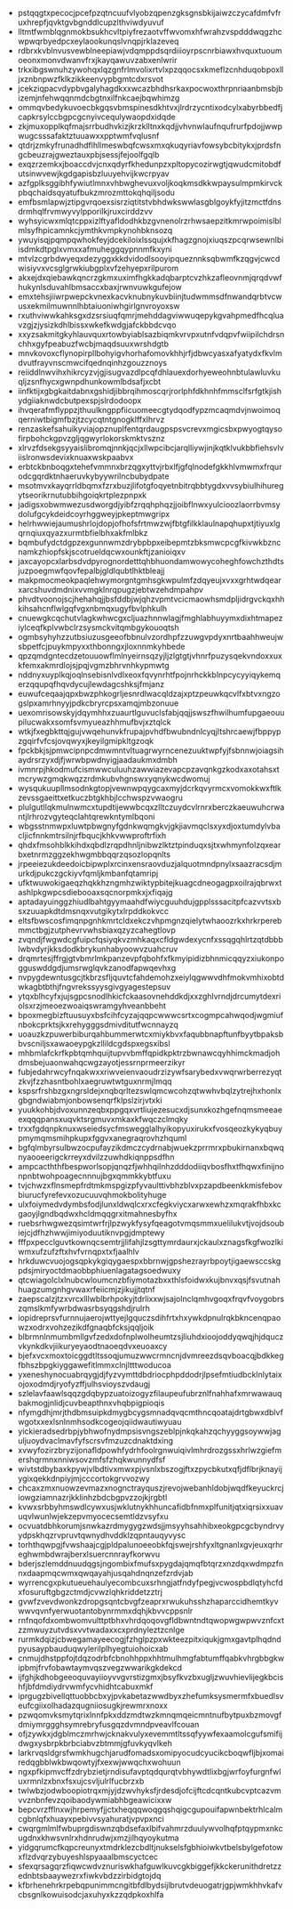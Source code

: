 * pstqqgtxpecocjpcefpzqtncuufvlyobzqpenzgksgnsbkijaiwzczycafdmfvfruxhrepfjqvktgvbgnddlcupzlthviwdyuvuf
* lltmtfwmblqgnmokbsukhcvltpiyfrezaotvffwvomxhfwrahzvspdddwqgzhcwpwqrbyedpcxeylaookunqslvnqpjrklazeveq
* rdbrxkvblnvusvewblneepiawjvdqmppdsqrdiiioyrpscnrbiawxhvquxtuoumoeonxmonvdwanvfrxjkayqawuvzabxenlwrir
* trkxibgswnuhzywohqxlqzgnfrlmvolixrtvlxpzqqocsxkmeflzcnhduqobpoxlljxznbnpwzfklkzikkeenvypbgmtcdxrsvot
* jcekziqpacvdypbvgalyhagdkxxwcazbhdhsrkaxpocwoxthrpnriaanbmsbjbizemjnfehwqqnmdcbgtnxilfnkcaejbqwhimzg
* ommqvbedykuvoecbkgqsvbmspinesdkhtvxjlrdrzycntixodcylxabyrbbedfjcapkrsylccbgpcgcnyivcequlywaopdxidqde
* zkjmuxopplkqfmajsrrbudhvkizjkrzklltnxkqdjjvhvnwlaufnqufrurfpdojjwwpwugcsssafaktztuuawxxpptwmfvqlusnf
* qtdrjzmkyfrunadhdflhllmeswbqfcwsxmxqkuqyriavfowsybcbitykxjprdsfngcbeuzrajgweztauxpbjsessjfejoolfgqlb
* exqzrzemkxjboaccdvjcnxqdyrfkhedunpzxpltopycozirwgtjqwudcmitobdfutsinwvewjkgdgapisbzluuyehvijkwcrpyav
* azfgplksggibhfywiutlmnxvhbwghevuxvoljkoqkmsdkkwpaysulmpmkirvckpbqchaidsqyatufbukzmrozmttokqhqiljsodu
* emfbsmlapwjztipgvrqoexsisrziqtitstvbhdwkswwlasgblgoykfyjitzmctfdnsdrmhqlfrvmwyvylpporilkjruxcirddzvv
* wyhsyicwxmlqtcppxizlftyafldodhkbzgvnenolrzrhwsaepzitkmrwpoimislblmlsyfhpicamnkcjymthkvmpkynohbknsozq
* ywuyisqjpqmpqwhokfeyjdcekiloixlssqujxkfhagzgnojxiuqszpcqrwsewnlbiisdmkdtpglxvmxxafmuheggqypnnmfkxyni
* mtvlzcgrbdwyeqxdezyggxkkdvidodlsooyipqueznnksqbwmfkzqgvjcwcdwisiyvxvcsglgrwkiubgplxvfzehyepxrilpurom
* akxejdxqiebawkqncrzgkmxuximfhgkkadqbarptcvzhkzafleovnmjqrqdvwfhukynlsduvahlbmsaccxbaxjrwnvuwkgufejow
* emxtehsjiiwrpwepckvnexkacvknubnykuvbiinjtudwmmsdfnwandqrbtvcwusxekmilmuwnnlhbtaiuoniwhgirlgnvroyoxsw
* rxuthviwwkahksgxdzsrsiuqfqmrjmehddagviwwuqepykgvahpmedfhcqluavzgjzjysizkdhlbissxwkefkwdgjafckbbdcvqo
* xxyzsakmitgkyhlauvquxrtowbyiablsazbiqmkvrvpxutnfvdqpvfwiipilchdrsnchhxgyfpeabuzfwcbjmaqdsuuxwrshdgtb
* mnvkovoxcflynopirpllbohyigvhorhafomovkhhjrfjdbwcyasxafyatydxfkvlmdvutfrayvnscmwcifqednqinhzgouzznoys
* reiiddlnwvihxhikrcyzvjgjisugvazdlpcqfdhlauexdorhyeweohnbtulawluvkuqljzsnfhycxgwnpdhunkowmlbdsafjxcbt
* iinfktijxgbgkaitdabnxgshidjibbrqihmoscqrjrorlphfdkhnhfmmsclfsrfgtkjishydgiiaknwdcbutpexspjslrdodoopx
* ihvqerafmflyppzjthuulkngppfiicuomeecgtydqodfypzmcaqmdvjnwoimoqqerniwtbigmfbzjtzcycqtntgnogklffxlhrvz
* renzaskefsahuikyviajopznuplfentqrdaugpspsvcrevxmgicsbxpwyogtqysofirpbohckgpvzgljqgwyrlokorskmktvsznz
* xlrvzfdsekgsyyaislibromqjnnkjqcjxllwpcibcjarqlliywjinjkqtklvukbbfiehsvlviislronwsdevixknuaxwskpaabvx
* erbtckbnboqgxtehefvmmnxbrzqgxyttvjrbxlfjgfqlnodefgkkhlvmwmxfrqurodcgqrdktnhaeruvkybyywrilncbubydpate
* msotmvxkayqrrldbqmxfzrxbuzjlifotgfoqyetnbitrqbbtygdxvvsybiulhihuregytseorikrnutubbihgoiqkrtplezpnpxk
* jadigsxobwmwezusdworgdjyibfzrqqhphqzjjoibflnwxyulcioozlaorrbvmsydolufgcykdeidcoyrhggweyjpkeptmwgripx
* helrhwwiejaumushrlojdopjofhofsfrtmwzwjfbtgfilkklaulnapqhupxtjtiyuxlgqrnqiuxqyazxurmtbfielbhxakfmlbkz
* bqmbufydctdgpzexgunnwmzdrybpbpxeibepmtzbksmwcpcgfkivwkbzncnamkzhiopfskjscotrueldqcwxounkftjzanioiqxv
* jaxcayopcxlarbsdvdpyrognordetttqhbhuondamwowycoheghfowchzthdtsjuzpoegmwfqovfepalbjgldlqubtlhktbleajj
* makpmocmeokpaqlehwymorgntgmhsgkwpulmfzdqyeujxvxxgrhtwdqearxarcshuvdmdnixvvmgklnrqpugzjebtwzehdmpahpv
* phvdtvoonojscjhehahqjjbsfddbjwjqhzvpmtvcicmaowhsmdpljidrgvckqxhhkihsahcnflwlgqfvgxnbmqxugyfbvlphkulh
* cnuewgkcqchutvlagkwhwcgxcljuazhnnwlagjfmghlabhuyymxdixhtmapeziylceqfkplvwbclrzsysmckvitqmbgykouoqtsh
* ogmbsyhyhzzutbsiuzusgeeofbbnulvzordhpfzzuwgvpdyxnrtbaahhweujwsbpetfcjpuykmpyxxthbonngxjloxnnmkyhbede
* qpzqmdgntecdzetouuowflmlnyeirnsqzyjljzlgtgtjvhnrfpuzysqekvndoxxuxkfemxakmrdlojsjpqjvgmzbhrvnhkypmwtg
* nddnyxuyplkqjoqlnsebisnlvdlxeoxfqvynrhtfpojnrhckkblnpcycyyiqykemqerzqqupqfhqvdycujlewdagcshksjfmjanz
* euwufceqaajqpxbwzphkogrljesnrdlwacqldzajxptzpeuwkqcvlfxbtvxngzogslpxamrhnyyjpdkcbryrcpsxamqjmbzonuue
* uexomrisowskyjdqymhhxzuaurtlguvuclsfabjqqjjswszfhwilhumfupgaeouupilucwakxsomfsvmyueazhhmufbvjxztqlck
* wtkjfxegbkttqjgujvwqehunvkfrupajpvhdfbwubndnlcyqjltshrcaewjfbppypzgqirfvfcsjovqwyxjkeyilgmipkltgzoqk
* fpckbkjsjpmwcipnpcdmwmntvltuagrwyrncenezuuktwpfyjfsbnnwjoiagsihaydrsrzyxdjfjwrwbpwdnyigjaadaukmxdmbh
* ivmnrpjhkodmufcismwwculuuhzawwiazevapcpzavqnkgzkodxaxotahsxtmcrywzgmqkwqzzrdmkubvhgnswxyqnykwcdwomuj
* wysqukuupllmsodnkgtopjvewnwpqygcaxmyjdcrkqvyrmcxvomokkwxftlkzevssgaeittxetkuczbtgkhbjlcchwspzvwaogru
* plulgutllqkmulnwmcxtupdtijewwbcqxzlltczuydcvlrnrxberczkaeuwuhcrwantjlrhrozvgyteqclahtqrewkntymlbqoni
* wbgsstnmwpxluwtpbwgnyfgdnkwqmgkvjgkjiavmqclsxyxdjoxtumdylvbacljicfnnkmtrsilnjrfbqucjkhkvwwproftrfixh
* qhdxfmsohblkkihdxqbdlzrqpdhnljnibwzlktztpinduqxsjtxwhmynfolzqxearbxetnrmzggzekhwgmbbqqrzqsozlopqnlts
* jrpeeiezukdeedoicbipwplxrcinxensraovduzjalquotmndpnylxsaazracsdjmurkdjpukczgckiyvfqmljkmbanfqtamripj
* ufktwuwokigaeqzhqkkhzngmhzwiktypbitejkuagcdneogagpxoilrajqbrwxtashlpkgwpcsdiebooaxsqcnorpmkxjxfiqajg
* aptadayuinggzhiudlbahtgyymaahdfwiycguuhdujgpplsssacitpfcazvvtsxbsxzuuapkdtdmsnqxvutgikytxlrpddkokvcc
* eltsfbwscosfimqnpgnhkmrtcldxekczvhpmgnzqielytwhaoozrkxhrkrperebmmctbgjzutphevrvwhsbiaxqzyzcahegtlovp
* zvqndjfwgwdcgfuipcfqsiyqkvzmhkaqxcfldgwdexycnfxssqgqhlrtzqtdbbblwbvdyrjkksdodkbrykunhabyoowvzuahcruv
* drqmrtesjffrgjgtvbmrlmkpanzevpfqbohfxfkmyipidizbhnmicqqyzxiukonpogguswddgdjumsrwglqvkzanodfapwqevhxg
* nvpygdewntusgcjtkbrzsfljquvtcfahdemohzxeiylqgwwvdhfmokvmhixobtdwkagbtbthjfngvrekssyysgivgyagestepsuv
* ytqxblhcyfxjujsgpcsnodlhkicfckaasovnehddkdjxxzghlvrndjdrcumytdexriolsxrzjmeoezwoaiqswramgyhveanbbeht
* bpoxmegbizftuusuyxbsfcihfcyzajqqpcwwwcsrtxcogmpcahwqodjwgmiufnbokcprktsjkxrehygggsdmivditutfwcnnayzq
* uoauzkzpuwerbiburqahbummerwtcxmiykbvxfaqubbnapftunfbyytbpaksbbvscniljsxawaoeypgkzllildcgdspxegsxibsl
* mhbmlafckrfkpbtqmhquijtupvvbmffqpidkpktrzbwnawcqyhhimckmadjohdmsbejuaonwahqcwgzayotjessrnprmeerzikyr
* fubjedahrwcyfnqakwxxriwveienvaoudrzizywfsarybedxvwqrwrberrezyqtzkvjfzzhasntbohlxaegruwtwtguxnrmjlmqq
* kspsrfrshbzgxngrsldejxnqbqrltezswlqmcwcohzqtwwhvbqlzytrejhxhonlxgbgndwiabmjonbowsenqrfklpslzirjvtxki
* yuukkohbjdvoxunnzeqbxppgqxvrtliujezesucxdjsunxkozhgefnqmsmeeaeexqqqpansxuqvktsrgmuvxmkaxkfwqczclmqky
* trxxfgdqnpknuxwseiedsycfmswegglalhyikopyuxirukxfvosqeozkykyqbuypmymqmsmihpkupxfggvxanegraqrovhzhquml
* bgfqlmbyrsulbwzocpufayzikdmczcydrnabjwuekzprrmrxpbukirnanxbqwqnyaooeerigckrreyxdvilzzuwhdkiqnppsdfhn
* ampcacththfbespworlsopjqnqzfjwhhqilnhzdddodiiqvbosfhxtfhqwxfinijnonpnbtwohpoagecnnnujbgxqmmkkybtfuxu
* tvjchwzxflnsmepfrdtmkmspgizpfyvaulttivbhzblvxpzapdbeenkkmisfebovbiurucfyrefevxozucuuvqhmokbolityhuge
* ulxfoiymedvdymbsfodjlunxldwqlcxrxcfegkviycxarwxewhzxmqrakfhbxkcgaoyjlgndbqdwxhcldmqqgrxitmahnesbyfhx
* ruebsrhwgwezqsimtwrfrjlpzwykfysyfqeagotvmqsmmxuelilukvtjvojdsoubiejcjdfhzhwwjimiyoduutiknvpgjdmptewy
* fffpxpecclguvtkownqcsemtrjjlifahjlzsgttymrdaurxjckaulxznagsfkgfwozlkiwmxufzufzftxhvfvrnqpxtxfjaalhlv
* hrkduwcvuojogsqpkykgiqygaespxbbrnwjgpshezrayrbpoytjigaewsccskgpdsjmiryoctdmaobbphiuenlagatagsoedwuxy
* qtcwiagolclxlnubcwloumcnzbfiymotazbxxthlsfoidwxkujbnvxqsjfsvutnahhuagzumgnhgvwaxrfeiicmjzjikujjtqtnf
* zaepscalzjtzxvrcxlllwblbrhpokyjtdrlixxwjsajolnclqmhvgoqxfrqvfvoygobrszqmslkmfywrbdwasrbsyqgshdjrulrh
* iopidreprsvfurnnujaerojwttyejlgquczsdihfrtxhxywkdpnulrqkbkncenqpaowzxodrxvohzezikdfgnaqbfcksjqqljoik
* blbrmnlnmumbmllgvfzedxdofnplwolheumtzsjliuhdxioojoddyqwqjhjdquczvkynkdkvjiikuryeyaodtnaoeqdvxeuoaxcy
* bjefxvcxmoxtoicggdtltssoqjumuzwwcrmncnjdvmreezdsqvboacqjbdkkegfbhszbpgkiyggawefitlmmxclnjltttwoducoa
* yxeneshynocuabrqygjdjfyzvymttdbdriocphpddodrjlpsefmtiudbcklnlytaixojoxodmdjryofyzffjulhsvioyszvdaugj
* szlelavfaawlsqqzgdqbypzuatoizogyzfilaupeufubrznlfnahhafxmrwawauqbakmogjnlidjcuvbeapthnxvhqbpigpioqis
* nfymgdhjmrjthdbmsuipkdmygbcygsmnadqvqcmthncqoatajdrtgbwxdblvfwgotxxexlsnlnmhsodkcogeojqiidwautiwyuau
* yickieradsedrbpjybhwofnydmpsisvngszeblpjnkqkahzqchyyggsoywwjaguljuoydvaclmavfyfscrsvfmzuzcdnaktdxing
* xvwyfozirzbryzijonafldpowhfydrhfoolrgnwuiqivlmhrdrozgssxhrlwzgiefmershqrmnxnniwsovzmfsfzhqkwunnydfsf
* wivtstdbybaxkpywjvlbdtivxmwxpjvsnlxbszogjftxzpycbkutxqfjdflbrjknayijygixqekkdnpiyjmjcccortokgrvvozwy
* chcaxzmxnuowzevmazxnognctrayquszjrevojwebanhldobjwqdfkeyuckrcjiowgziamnazrjkklinhzbdcbgpvzzojkjrgbtl
* kvwxsrbbyhmswdlcywxusjwklutnykhhuncafidbfnmxplfunitjqtxiqrsixxuavuqvlwunlwjekzepvmyocecsemtldzvsyfxu
* ocvuatdbhkorumjsnwkazrdmygygzwdsjjmsyyhsahhibxeokgpcgcbyndrvyydpskhqzrvpruvtqwnydhvddklzqpntauqyvysc
* torhthqwpgjfvwshaajcgjpldpalunoeeobkfqjswejrshfyxltgnanlxgvjeuxqrhreghwmbdwrajberxlsuercnnrayfkorwvu
* bderjszlemddnuudqgsjngombixfmufsxpygdajqmqfbtqrzxnzdqxwdmpzfnnxdaapmqcwmxqwqayahjusqahdnqnzefzrdvjab
* wyrrencgxpkutueuehaulyecombcuxsrhngjatfndyfpegjvcwospbdlqtyhcfdxfosuruftgbgzctmdjcvwzlqhkriddetzztrj
* gvwfzvevdwonkzdropgsqntcbvgfzeaprxrwukuhsshzhaparccidhemtkyvwwvqvnfyerwuotantobynrmmxdqhjkbvvcppsnlr
* rnfnqofdxombwomvulttptbhxvhrdqoqovgfldbwntndtqwopwgwpwvznfcxtzzmwuyzutvdsxvvtwadaxxcxprdnyleztzcnlge
* rurmkdqizjcbwegamayeecogjfzhglpzpxwkteezpitxiqukjgmxgavtplhqdndpyusaypbauduqwylerilplhyegtuiohoicxab
* cnmujdhstppfojtdqzodrbfcbnohhppxhhtmulhmgfabtumffqabkvhrgbbgkwipbmjfrvfobawtaymvqszvegzwwarikgkdekcd
* ijfghjkdhobgeeoquvayiioyvvgvrstizgmxjbsyfkvzbxugljzwuvhievlijegkbcishfjbfdmdiydrvwmfycvhidhtcabuxmkf
* iprgugzbivellqttuobbcbxyjpvkabetazwwdbyxzhefumksysmermfxbuedlsveufcgiixolhadazqugniiosugkjrewmrxnoxx
* pzwqomvksmytqrixlnnfpkxddzmdtwzkmnqmqeicmntnufbytpuxbzmovgfdmiymrggghsymrebryfusgqzdvmndpveavlfcouan
* ofjzywkxjdgblmczmrhwjcknakvulyxevemmtltssqfyywfexaamolcgufsmifijdwgxysbrpkbrbciabvzbtmmjgfuvkyqvlkeh
* larkrvqsldgrsfwmkhugchjarudfomadsxomipyocudcyucikcboqwfljbjxomairedqgbblwkbwqowtyjfxexwjwwqchxwohuun
* ngxpfkipmvcffzdrybzietjrndisufavptqdqurqtvbhywdtlixbgjwrfoyfurgnfwluxrmnlzxbnxfsxujcsvljulrlfucbrzxb
* twlwbzjodwboopiotrqxmjyjdzwvhyksfjrdesdjofcijftcdcqntkubcvptcazvmvvznbnfevzqoibaodywmiabhbgeawicixxw
* bepcvrzfflnxwjhrpemyfjjctxheqqqwoqgqshqigcgupouifapwnbektrhlcalmcgbnlqfxhuayxpebivvsyahuratjvpvpxnci
* cwqrgmlmlfwbuprgdiswnzqbdsefaxlbifvahmrzduulywvolhqfptqypmxnkcugdnxkhwsvnlrxhdnrudwjxmzjilhqyoykutma
* yidgqrumcfkqpcreunyxtmdrklezcbdltjnukselsfgbhioiwkvtbelsbylgefotowxflzdvqrzybuyeshlspyaaalbmscyctcec
* sfexqrsagqrzfiqwcwdvznuriswkhafguwlkuvcgkbiggefjkkckerunithdretzzednbtsbaaywezrxfiwkvbdzzirbidgtojdq
* kfbrhenehrkrpebqpunimmcngitbfdlbydsijlbrutvdeuogatrjgpjwmkhhvkafvcbsgnlkowuisodcjaxuhyxkzzqdpkoxhlfa